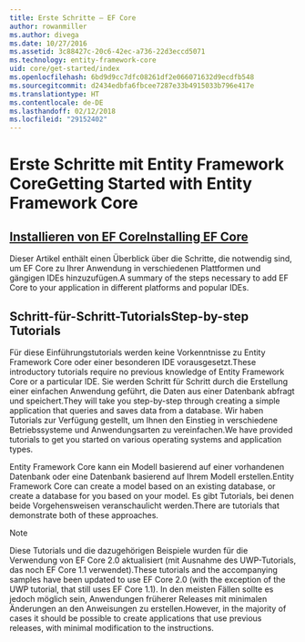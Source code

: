 ```yaml
---
title: Erste Schritte – EF Core
author: rowanmiller
ms.author: divega
ms.date: 10/27/2016
ms.assetid: 3c88427c-20c6-42ec-a736-22d3eccd5071
ms.technology: entity-framework-core
uid: core/get-started/index
ms.openlocfilehash: 6bd9d9cc7dfc08261df2e066071632d9ecdfb548
ms.sourcegitcommit: d2434edbfa6fbcee7287e33b4915033b796e417e
ms.translationtype: HT
ms.contentlocale: de-DE
ms.lasthandoff: 02/12/2018
ms.locfileid: "29152402"
---
```

# <a name="getting-started-with-entity-framework-core"></a><span data-ttu-id="23e19-102">Erste Schritte mit Entity Framework Core</span><span class="sxs-lookup"><span data-stu-id="23e19-102">Getting Started with Entity Framework Core</span></span>

## <a name="installing-ef-coreinstallindexmd"></a>[<span data-ttu-id="23e19-103">Installieren von EF Core</span><span class="sxs-lookup"><span data-stu-id="23e19-103">Installing EF Core</span></span>](install/index.md)

<span data-ttu-id="23e19-104">Dieser Artikel enthält einen Überblick über die Schritte, die notwendig sind, um EF Core zu Ihrer Anwendung in verschiedenen Plattformen und gängigen IDEs hinzuzufügen.</span><span class="sxs-lookup"><span data-stu-id="23e19-104">A summary of the steps necessary to add EF Core to your application in different platforms and popular IDEs.</span></span>

## <a name="step-by-step-tutorials"></a><span data-ttu-id="23e19-105">Schritt-für-Schritt-Tutorials</span><span class="sxs-lookup"><span data-stu-id="23e19-105">Step-by-step Tutorials</span></span>

<span data-ttu-id="23e19-106">Für diese Einführungstutorials werden keine Vorkenntnisse zu Entity Framework Core oder einer besonderen IDE vorausgesetzt.</span><span class="sxs-lookup"><span data-stu-id="23e19-106">These introductory tutorials require no previous knowledge of Entity Framework Core or a particular IDE.</span></span> <span data-ttu-id="23e19-107">Sie werden Schritt für Schritt durch die Erstellung einer einfachen Anwendung geführt, die Daten aus einer Datenbank abfragt und speichert.</span><span class="sxs-lookup"><span data-stu-id="23e19-107">They will take you step-by-step through creating a simple application that queries and saves data from a database.</span></span> <span data-ttu-id="23e19-108">Wir haben Tutorials zur Verfügung gestellt, um Ihnen den Einstieg in verschiedene Betriebssysteme und Anwendungsarten zu vereinfachen.</span><span class="sxs-lookup"><span data-stu-id="23e19-108">We have provided tutorials to get you started on various operating systems and application types.</span></span>

<span data-ttu-id="23e19-109">Entity Framework Core kann ein Modell basierend auf einer vorhandenen Datenbank oder eine Datenbank basierend auf Ihrem Modell erstellen.</span><span class="sxs-lookup"><span data-stu-id="23e19-109">Entity Framework Core can create a model based on an existing database, or create a database for you based on your model.</span></span> <span data-ttu-id="23e19-110">Es gibt Tutorials, bei denen beide Vorgehensweisen veranschaulicht werden.</span><span class="sxs-lookup"><span data-stu-id="23e19-110">There are tutorials that demonstrate both of these approaches.</span></span>

> [!NOTE]  
> <span data-ttu-id="23e19-111">Diese Tutorials und die dazugehörigen Beispiele wurden für die Verwendung von EF Core 2.0 aktualisiert (mit Ausnahme des UWP-Tutorials, das noch EF Core 1.1 verwendet).</span><span class="sxs-lookup"><span data-stu-id="23e19-111">These tutorials and the accompanying samples have been updated to use EF Core 2.0 (with the exception of the UWP tutorial, that still uses EF Core 1.1).</span></span> <span data-ttu-id="23e19-112">In den meisten Fällen sollte es jedoch möglich sein, Anwendungen früherer Releases mit minimalen Änderungen an den Anweisungen zu erstellen.</span><span class="sxs-lookup"><span data-stu-id="23e19-112">However, in the majority of cases it should be possible to create applications that use previous releases, with minimal modification to the instructions.</span></span> 
